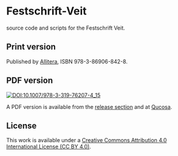 # Festschrift-Veit

source code and scripts for the Festschrift Veit. 

## Print version

Published by [Allitera](https://www.allitera-verlag.de/buch/ei-dem-alten-herrn-zoll-ich-achtung-gern/), ISBN 978-3-86906-842-8.

## PDF version

[![DOI:10.1007/978-3-319-76207-4_15](https://zenodo.org/badge/DOI/10.25366/2018.2.svg)](https://doi.org/10.25366/2018.2)

A PDF version is available from the [release section](https://github.com/Edirom/Festschrift-Veit/releases)
and at [Qucosa](https://nbn-resolving.org/urn:nbn:de:bsz:14-qucosa2-209533).


## License

This work is available under a [Creative Commons Attribution 4.0 International License (CC BY 4.0)](https://creativecommons.org/licenses/by/4.0/).